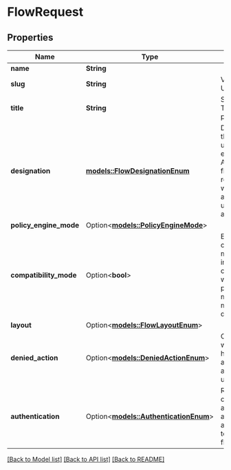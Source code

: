 # FlowRequest

## Properties

Name | Type | Description | Notes
------------ | ------------- | ------------- | -------------
**name** | **String** |  | 
**slug** | **String** | Visible in the URL. | 
**title** | **String** | Shown as the Title in Flow pages. | 
**designation** | [**models::FlowDesignationEnum**](FlowDesignationEnum.md) | Decides what this Flow is used for. For example, the Authentication flow is redirect to when an un-authenticated user visits authentik. | 
**policy_engine_mode** | Option<[**models::PolicyEngineMode**](PolicyEngineMode.md)> |  | [optional]
**compatibility_mode** | Option<**bool**> | Enable compatibility mode, increases compatibility with password managers on mobile devices. | [optional]
**layout** | Option<[**models::FlowLayoutEnum**](FlowLayoutEnum.md)> |  | [optional]
**denied_action** | Option<[**models::DeniedActionEnum**](DeniedActionEnum.md)> | Configure what should happen when a flow denies access to a user. | [optional]
**authentication** | Option<[**models::AuthenticationEnum**](AuthenticationEnum.md)> | Required level of authentication and authorization to access a flow. | [optional]

[[Back to Model list]](../README.md#documentation-for-models) [[Back to API list]](../README.md#documentation-for-api-endpoints) [[Back to README]](../README.md)



